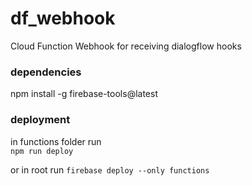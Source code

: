# df_webhook
Cloud Function Webhook for receiving dialogflow hooks

### dependencies
npm install -g firebase-tools@latest

### deployment
in functions folder run  
`npm run deploy`

or in root run
`firebase deploy --only functions`